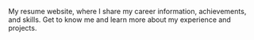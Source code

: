 My resume website, where I share my career information, achievements, and skills. Get to know me and learn more about my experience and projects.